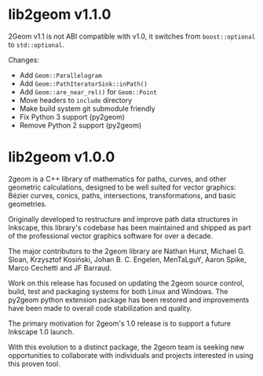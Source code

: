 lib2geom v1.1.0
===============

2Geom v1.1 is not ABI compatible with v1.0, it switches from
`boost::optional` to `std::optional`.

Changes:

- Add `Geom::Parallelogram`
- Add `Geom::PathIteratorSink::inPath()`
- Add `Geom::are_near_rel()` for `Geom::Point`
- Move headers to `include` directory
- Make build system git submodule friendly
- Fix Python 3 support (py2geom)
- Remove Python 2 support (py2geom)


lib2geom v1.0.0
===============

2geom is a C++ library of mathematics for paths, curves, and other
geometric calculations, designed to be well suited for vector graphics:
Bézier curves, conics, paths, intersections, transformations, and basic
geometries.

Originally developed to restructure and improve path data structures in
Inkscape, this library's codebase has been maintained and shipped as
part of the professional vector graphics software for over a decade.

The major contributors to the 2geom library are Nathan Hurst, Michael
G. Sloan, Krzysztof Kosiński, Johan B. C. Engelen, MenTaLguY, Aaron
Spike, Marco Cechetti and JF Barraud.

Work on this release has focused on updating the 2geom source control,
build, test and packaging systems for both Linux and Windows. The py2geom
python extension package has been restored and improvements have been
made to overall code stabilization and quality.

The primary motivation for 2geom's 1.0 release is to support a future
Inkscape 1.0 launch.

With this evolution to a distinct package, the 2geom team is seeking
new opportunities to collaborate with individuals and projects
interested in using this proven tool.

